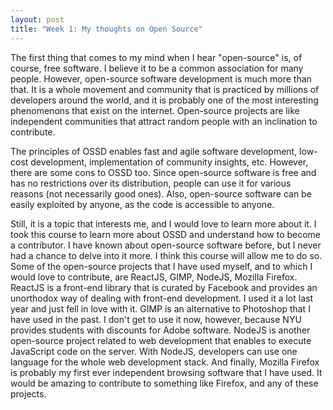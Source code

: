 ```yaml
---
layout: post
title: "Week 1: My thoughts on Open Source"
---
```



The first thing that comes to my mind when I hear "open-source" is, of course, free software. I believe it to be a common association for many people. However, open-source software development is much more than that. It is a whole movement and community that is practiced by millions of developers around the world, and it is probably one of the most interesting phenomenons that exist on the internet. Open-source projects are like independent communities that attract random people with an inclination to contribute. 

The principles of OSSD enables fast and agile software development, low-cost development, implementation of community insights, etc. However, there are some cons to OSSD too. Since open-source software is free and has no restrictions over its distribution, people can use it for various reasons (not necessarily good ones). Also, open-source software can be easily exploited by anyone, as the code is accessible to anyone.

Still, it is a topic that interests me, and I would love to learn more about it. I took this course to learn more about OSSD and understand how to become a contributor. I have known about open-source software before, but I never had a chance to delve into it more. I think this course will allow me to do so. Some of the open-source projects that I have used myself, and to which I would love to contribute, are ReactJS, GIMP, NodeJS, Mozilla Firefox. ReactJS is a front-end library that is curated by Facebook and provides an unorthodox way of dealing with front-end development. I used it a lot last year and just fell in love with it. GIMP is an alternative to Photoshop that I have used in the past. I don't get to use it now, however, because NYU provides students with discounts for Adobe software. NodeJS is another open-source project related to web development that enables to execute JavaScript code on the server. With NodeJS, developers can use one language for the whole web development stack. And finally, Mozilla Firefox is probably my first ever independent browsing software that I have used. It would be amazing to contribute to something like Firefox, and any of these projects.
